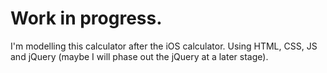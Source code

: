 # Work in progress.
I'm modelling this calculator after the iOS calculator.
Using HTML, CSS, JS and jQuery (maybe I will phase out the jQuery at a later stage).

